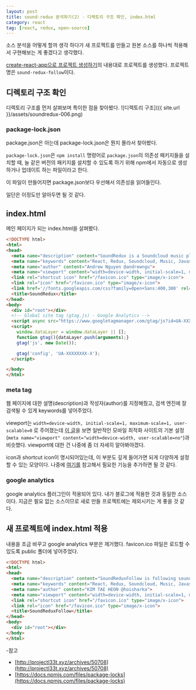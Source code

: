 ```yaml
---
layout: post
title: sound-redux 분석하기(2) - 디렉토리 구조 확인, index.html
category: react
tag: [react, redux, open-source] 
---
```


소스 분석을 어떻게 할까 생각 하다가 새 프로젝트를 만들고 원본 소스를 하나씩 적용해서 구현해보는 게 좋겠다고 생각했다. 

[create-react-app으로 프로젝트 생성하기]()의 내용대로 프로젝트를 생성했다. 프로젝트명은 `sound-redux-follow`이다.

## 디렉토리 구조 확인

디렉토리 구조를 먼저 살펴보며 특이한 점을 찾아봤다. 
![디렉토리 구조]({{ site.url }}/assets/soundredux-006.png)

### package-lock.json
package.json은 아는데 package-lock.json은 뭔지 몰라서 찾아봤다.

`package-lock.json`은 `npm install` 명령어로 `package.json`의 의존성 패키지들을 설치할 때, 늘 같은 버전의 패키지를 설치할 수 있도록 하기 위해 npm에서 자동으로 생성하거나 업데이트 하는 파일이라고 한다.

이 파일이 만들어지면 package.json보다 우선해서 의존성을 읽어들인다.

일단은 이정도만 알아두면 될 것 같다.

## index.html
메인 페이지가 되는 index.html을 살펴봤다. 

```html
<!DOCTYPE html>
<html>
<head>
  <meta name="description" content="SoundRedux is a Soundcloud music player written in React and Redux. Full source code available at github.com/andrewngu/soundredux">
  <meta name="keywords" content="React, Redux, Soundcloud, Music, Javascript">
  <meta name="author" content="Andrew Nguyen @andrewngu">
  <meta name="viewport" content="width=device-width, initial-scale=1, maximum-scale=1, user-scalable=0" />
  <link rel="shortcut icon" href="/favicon.ico" type="image/x-icon">
  <link rel="icon" href="/favicon.ico" type="image/x-icon">
  <link href='//fonts.googleapis.com/css?family=Open+Sans:400,300' rel='stylesheet' type='text/css'>
  <title>SoundRedux</title>
</head>
<body>
  <div id="root"></div>
  <!-- Global site tag (gtag.js) - Google Analytics -->
  <script async src="https://www.googletagmanager.com/gtag/js?id=UA-XXXXXXXX-X"></script>
  <script>
    window.dataLayer = window.dataLayer || [];
    function gtag(){dataLayer.push(arguments);}
    gtag('js', new Date());

    gtag('config', 'UA-XXXXXXXX-X');
  </script>

</body>
</html>
```
### meta tag
웹 페이지에 대한 설명(description)과 작성자(author)를 지정해줬고, 검색 엔진에 잘 검색될 수 있게 keywords를 넣어주었다.

viewport는 `width=device-width, initial-scale=1, maximum-scale=1, user-scalable=0` 로 주어졌는데 [이 글](https://developer.mozilla.org/ko/docs/Mozilla/Mobile/Viewport_meta_tag)을 보면 일반적인 모바일 최적화 사이트의 기본 설정(`meta name="viewport" content="width=device-width, user-scalable=no"`)과 비슷했다. viewport에 대한 건 나중에 좀 더 자세히 알아봐야겠다.

icon과 shortcut icon이 명시되어있는데, 이 부분도 깊게 들어가면 되게 다양하게 설정할 수 있는 모양이다. 나중에 [여기를](https://developers.google.com/web/fundamentals/design-and-ux/browser-customization/?hl=ko) 참고해서 필요한 기능을 추가하면 될 것 같다.

### google analytics
google analytics 플러그인이 적용되어 있다. 내가 블로그에 적용한 것과 동일한 소스이다. 지금은 필요 없는 소스이므로 새로 만들 프로젝트에는 제외시키는 게 좋을 것 같다.

## 새 프로젝트에 index.html 적용
내용을 조금 바꾸고 google analytics 부분은 제거했다.
favicon.ico 파일은 로드할 수 있도록 public 폴더에 넣어주었다.
```html
<!DOCTYPE html>
<html>
<head>
  <meta name="description" content="SoundReduxFollow is following soundRedux(github.com/andrewngu/soundredux)">
  <meta name="keywords" content="React, Redux, Soundcloud, Music, Javascript">
  <meta name="author" content="KIM TAE HEON @hoisharka">
  <meta name="viewport" content="width=device-width, initial-scale=1, maximum-scale=1, user-scalable=0" />
  <link rel="shortcut icon" href="/favicon.ico" type="image/x-icon">
  <link rel="icon" href="/favicon.ico" type="image/x-icon">
  <title>SoundReduxFollow</title>
</head>
<body>
  <div id="root"></div>
</body>
</html>
```
-참고
  - [http://projectl33t.xyz/archives/50708](http://projectl33t.xyz/archives/50708)
  - [https://docs.npmjs.com/files/package-locks](https://docs.npmjs.com/files/package-locks)
